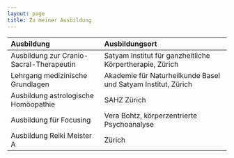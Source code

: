 ```yaml
---
layout: page
title: Zu meiner Ausbildung
---
```


Ausbildung | Ausbildungsort
:---------- | :--------------
Ausbildung zur Cranio-Sacral-Therapeutin | Satyam Institut für ganzheitliche Körpertherapie, Zürich
Lehrgang medizinische Grundlagen | Akademie für Naturheilkunde Basel und Satyam Institut, Zürich
Ausbildung astrologische Homöopathie | SAHZ Zürich
Ausbildung für Focusing | Vera Bohtz, körperzentrierte Psychoanalyse
Ausbildung Reiki Meister A | Zürich
